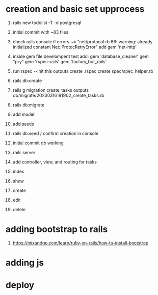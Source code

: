 # creation and basic set upprocess
1. rails new todolist -T -d postgresql
2. initial commit with ~83 files
3. check rails console
  if errors ~= "net/protocol.rb:66: warning: already initialized constant Net::ProtocRetryError"
   add gem 'net-http'

4. inside gem file develompent test add:
  gem 'database_cleaner'
  gem "pry"
  gem 'rspec-rails'
  gem 'factory_bot_rails'

5. run rspec --init
  this outputs
  create   .rspec
  create   spec/spec_helper.rb

6. rails db:create
7. rails g migration create_tasks
  outputs db/migrate/20230316191902_create_tasks.rb

8. rails db:migrate
9. add model
10. add seeds
11. rails db:seed / confirm creation in console
12. initial commit db working
13. rails server
14. add controller, view, and routing for tasks
15. index
16. show
17. create
18. edit
19. delete


# adding bootstrap to rails
1. https://mixandgo.com/learn/ruby-on-rails/how-to-install-bootstrap

# adding js

# deploy